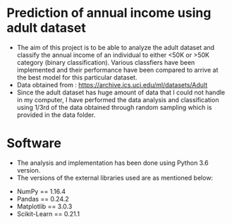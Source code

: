 # Prediction of annual income using adult dataset
* The aim of this project is to be able to analyze the adult dataset and classify the annual income of an individual to either <50K or >50K category (binary classification). Various classfiers have been implemented and their performance have been compared to arrive at the best model for this particular dataset.
* Data obtained from : https://archive.ics.uci.edu/ml/datasets/Adult
* Since the adult dataset has huge amount of data that I could not handle in my computer, I have performed the data analysis and classification using 1/3rd of the data obtained through random sampling which is provided in the data folder.

# Software
* The analysis and implementation has been done using Python 3.6 version. 
* The versions of the external libraries used are as mentioned below:
- NumPy == 1.16.4
- Pandas == 0.24.2
- Matplotlib == 3.0.3
- Scikit-Learn == 0.21.1
